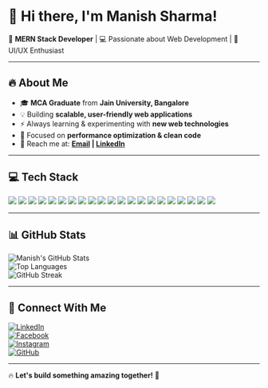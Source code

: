 # 👋 Hi there, I'm Manish Sharma!  

🚀 **MERN Stack Developer** | 💻 Passionate about Web Development | 🎨 UI/UX Enthusiast  

---
## 🔥 About Me  
- 🎓 **MCA Graduate** from **Jain University, Bangalore**  
- 💡 Building **scalable, user-friendly web applications**  
- ⚡ Always learning & experimenting with **new web technologies**  
- 🎯 Focused on **performance optimization & clean code**  
- 📩 Reach me at: **[Email](mailto:mks957678@example.com) | [LinkedIn](https://linkedin.com/in/manish-sharma-89206421b)**  

---

## 💻 Tech Stack  

<p>
      <img src="https://img.shields.io/badge/HTML5-%23E34F26?style=for-the-badge&logo=html5&logoColor=white">
      <img src="https://img.shields.io/badge/CSS3-%231572B6?style=for-the-badge&logo=css3&logoColor=white">
      <img src="https://img.shields.io/badge/JavaScript-%23F7DF1E?style=for-the-badge&logo=javascript&logoColor=black">
      <img src="https://img.shields.io/badge/React-%2361DAFB?style=for-the-badge&logo=react&logoColor=black">
      <img src="https://img.shields.io/badge/Redux-%23764ABC?style=for-the-badge&logo=redux&logoColor=white">
      <img src="https://img.shields.io/badge/Bootstrap-%23563D7C?style=for-the-badge&logo=bootstrap&logoColor=white">
      <img src="https://img.shields.io/badge/TailwindCSS-%2338B2AC?style=for-the-badge&logo=tailwind-css&logoColor=white">
      <img src="https://img.shields.io/badge/Vite-%23646CFF?style=for-the-badge&logo=vite&logoColor=white">
      <img src="https://img.shields.io/badge/Next.js-%23000000?style=for-the-badge&logo=next.js&logoColor=white">
      <img src="https://img.shields.io/badge/Node.js-%23339933?style=for-the-badge&logo=node.js&logoColor=white">
      <img src="https://img.shields.io/badge/Express.js-%23404040?style=for-the-badge&logo=express&logoColor=white">
      <img src="https://img.shields.io/badge/MongoDB-%2347A248?style=for-the-badge&logo=mongodb&logoColor=white">
      <img src="https://img.shields.io/badge/MySQL-%234479A1?style=for-the-badge&logo=mysql&logoColor=white">
      <img src="https://img.shields.io/badge/Laravel-%23FF2D20?style=for-the-badge&logo=laravel&logoColor=white">
      <img src="https://img.shields.io/badge/CodeIgniter-%23EE4323?style=for-the-badge&logo=codeigniter&logoColor=white">
      <img src="https://img.shields.io/badge/PHP-%23777BB4?style=for-the-badge&logo=php&logoColor=white">
      <img src="https://img.shields.io/badge/NestJS-%23E0234E?style=for-the-badge&logo=nestjs&logoColor=white">
      <img src="https://img.shields.io/badge/GitHub-%23181717?style=for-the-badge&logo=github&logoColor=white">
      <img src="https://img.shields.io/badge/GitHub_Pages-%23181717?style=for-the-badge&logo=github&logoColor=white">
      <img src="https://img.shields.io/badge/Render-%23000000?style=for-the-badge&logo=render&logoColor=white">
      <img src="https://img.shields.io/badge/Vercel-%23000000?style=for-the-badge&logo=vercel&logoColor=white">
    </p>

---

## 📊 GitHub Stats  

![Manish's GitHub Stats](https://github-readme-stats.vercel.app/api?username=manish-stacks&show_icons=true&theme=tokyonight)  
![Top Languages](https://github-readme-stats.vercel.app/api/top-langs/?username=manish-stacks&layout=compact&theme=tokyonight)  
![GitHub Streak](https://github-readme-streak-stats.herokuapp.com/?user=manish-stacks&theme=tokyonight)  

---

## 📡 Connect With Me  

[![LinkedIn](https://img.shields.io/badge/LinkedIn-%230077B5?style=for-the-badge&logo=linkedin&logoColor=white)](https://linkedin.com/in/manish-sharma-89206421b)  
[![Facebook](https://img.shields.io/badge/Facebook-%231877F2?style=for-the-badge&logo=facebook&logoColor=white)](https://facebook.com/your-profile)  
[![Instagram](https://img.shields.io/badge/Instagram-%23E4405F?style=for-the-badge&logo=instagram&logoColor=white)](https://instagram.com/manis_h_95)  
[![GitHub](https://img.shields.io/badge/GitHub-%23181717?style=for-the-badge&logo=github&logoColor=white)](https://github.com/manish-stacks)  

---

🔥 **Let's build something amazing together!** 🚀  
